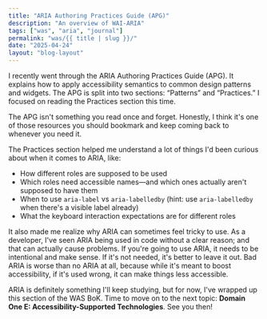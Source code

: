```yaml
---
title: "ARIA Authoring Practices Guide (APG)"
description: "An overview of WAI-ARIA"
tags: ["was", "aria", "journal"]
permalink: "was/{{ title | slug }}/"
date: "2025-04-24"
layout: "blog-layout"
---
```


<div class="blog">
  <p>I recently went through the ARIA Authoring Practices Guide (APG). It explains how to apply
    accessibility semantics to common design patterns and widgets. The APG is split into two sections:
    “Patterns” and “Practices.” I focused on reading the Practices section this time.
  </p>
  <p class="note">The APG isn't something you read once and forget. Honestly, I think it's one of those
    resources you should bookmark and keep coming back to whenever you need it.</p>

  <p>The Practices section helped me understand a lot of things I'd been curious about when it comes to ARIA, like:</p>

  <ul>
    <li>How different roles are supposed to be used</li>
    <li>Which roles need accessible names—and which ones actually aren't supposed to have them</li>
    <li>When to use <code>aria-label</code> vs <code>aria-labelledby</code> (hint: use <code>aria-labelledby</code>
      when there's a visible label already)</li>
    <li>What the keyboard interaction expectations are for different roles</li>
  </ul>

  <p>It also made me realize why ARIA can sometimes feel tricky to use. As a developer, I've seen ARIA being used
    in code without a clear reason; and that can actually cause problems. If you're going to use ARIA, it needs to be
    intentional and make sense. If it's not needed, it's better to leave it out. Bad ARIA is worse than no ARIA at all,
    because while it's meant to boost accessibility, if it's used wrong, it can make things less accessible.</p>

  <p>ARIA is definitely something I'll keep studying, but for now, I've wrapped up this section of the WAS BoK.
    Time to move on to the next topic: <strong>Domain One E: Accessibility-Supported Technologies</strong>.
    See you then!</p>
</div>
